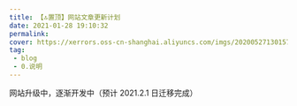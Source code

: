 ```yaml
---
title: 【🔝置顶】网站文章更新计划
date: 2021-01-28 19:10:32
permalink: 
cover: https://xerrors.oss-cn-shanghai.aliyuncs.com/imgs/20200527130157.png
tag: 
 - blog
 - 0.说明
---
```


网站升级中，逐渐开发中（预计 2021.2.1 日迁移完成）
